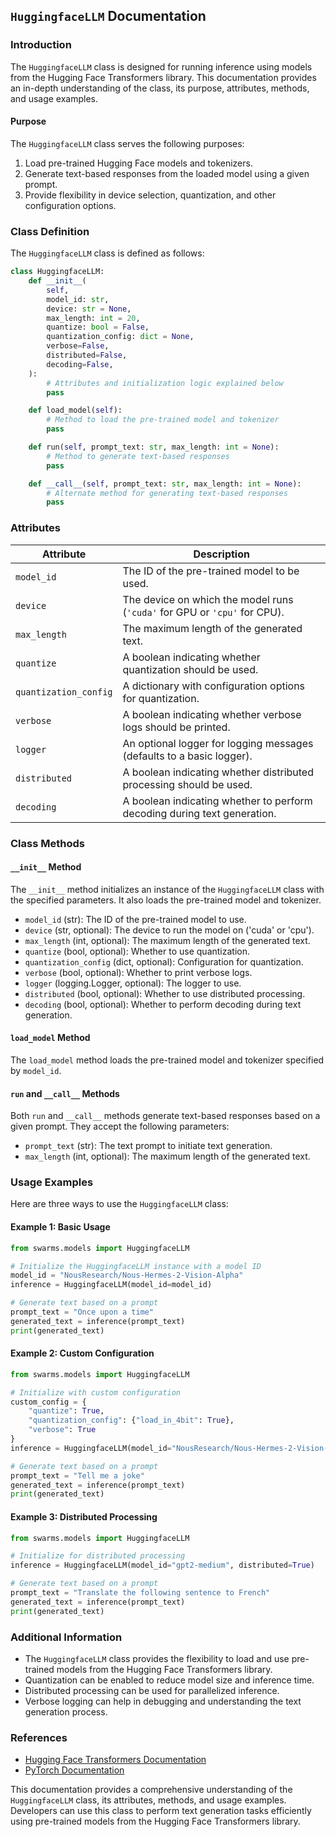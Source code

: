 ## `HuggingfaceLLM` Documentation

### Introduction

The `HuggingfaceLLM` class is designed for running inference using models from the Hugging Face Transformers library. This documentation provides an in-depth understanding of the class, its purpose, attributes, methods, and usage examples.

#### Purpose

The `HuggingfaceLLM` class serves the following purposes:

1. Load pre-trained Hugging Face models and tokenizers.
2. Generate text-based responses from the loaded model using a given prompt.
3. Provide flexibility in device selection, quantization, and other configuration options.

### Class Definition

The `HuggingfaceLLM` class is defined as follows:

```python
class HuggingfaceLLM:
    def __init__(
        self,
        model_id: str,
        device: str = None,
        max_length: int = 20,
        quantize: bool = False,
        quantization_config: dict = None,
        verbose=False,
        distributed=False,
        decoding=False,
    ):
        # Attributes and initialization logic explained below
        pass

    def load_model(self):
        # Method to load the pre-trained model and tokenizer
        pass

    def run(self, prompt_text: str, max_length: int = None):
        # Method to generate text-based responses
        pass

    def __call__(self, prompt_text: str, max_length: int = None):
        # Alternate method for generating text-based responses
        pass
```

### Attributes

| Attribute            | Description                                                                                                               |
|----------------------|---------------------------------------------------------------------------------------------------------------------------|
| `model_id`           | The ID of the pre-trained model to be used.                                                                              |
| `device`             | The device on which the model runs (`'cuda'` for GPU or `'cpu'` for CPU).                                              |
| `max_length`         | The maximum length of the generated text.                                                                                |
| `quantize`           | A boolean indicating whether quantization should be used.                                                               |
| `quantization_config`| A dictionary with configuration options for quantization.                                                                |
| `verbose`            | A boolean indicating whether verbose logs should be printed.                                                             |
| `logger`             | An optional logger for logging messages (defaults to a basic logger).                                                   |
| `distributed`        | A boolean indicating whether distributed processing should be used.                                                     |
| `decoding`           | A boolean indicating whether to perform decoding during text generation.                                                  |

### Class Methods

#### `__init__` Method

The `__init__` method initializes an instance of the `HuggingfaceLLM` class with the specified parameters. It also loads the pre-trained model and tokenizer.

- `model_id` (str): The ID of the pre-trained model to use.
- `device` (str, optional): The device to run the model on ('cuda' or 'cpu').
- `max_length` (int, optional): The maximum length of the generated text.
- `quantize` (bool, optional): Whether to use quantization.
- `quantization_config` (dict, optional): Configuration for quantization.
- `verbose` (bool, optional): Whether to print verbose logs.
- `logger` (logging.Logger, optional): The logger to use.
- `distributed` (bool, optional): Whether to use distributed processing.
- `decoding` (bool, optional): Whether to perform decoding during text generation.

#### `load_model` Method

The `load_model` method loads the pre-trained model and tokenizer specified by `model_id`.

#### `run` and `__call__` Methods

Both `run` and `__call__` methods generate text-based responses based on a given prompt. They accept the following parameters:

- `prompt_text` (str): The text prompt to initiate text generation.
- `max_length` (int, optional): The maximum length of the generated text.

### Usage Examples

Here are three ways to use the `HuggingfaceLLM` class:

#### Example 1: Basic Usage

```python
from swarms.models import HuggingfaceLLM

# Initialize the HuggingfaceLLM instance with a model ID
model_id = "NousResearch/Nous-Hermes-2-Vision-Alpha"
inference = HuggingfaceLLM(model_id=model_id)

# Generate text based on a prompt
prompt_text = "Once upon a time"
generated_text = inference(prompt_text)
print(generated_text)
```

#### Example 2: Custom Configuration

```python
from swarms.models import HuggingfaceLLM

# Initialize with custom configuration
custom_config = {
    "quantize": True,
    "quantization_config": {"load_in_4bit": True},
    "verbose": True
}
inference = HuggingfaceLLM(model_id="NousResearch/Nous-Hermes-2-Vision-Alpha", **custom_config)

# Generate text based on a prompt
prompt_text = "Tell me a joke"
generated_text = inference(prompt_text)
print(generated_text)
```

#### Example 3: Distributed Processing

```python
from swarms.models import HuggingfaceLLM

# Initialize for distributed processing
inference = HuggingfaceLLM(model_id="gpt2-medium", distributed=True)

# Generate text based on a prompt
prompt_text = "Translate the following sentence to French"
generated_text = inference(prompt_text)
print(generated_text)
```

### Additional Information

- The `HuggingfaceLLM` class provides the flexibility to load and use pre-trained models from the Hugging Face Transformers library.
- Quantization can be enabled to reduce model size and inference time.
- Distributed processing can be used for parallelized inference.
- Verbose logging can help in debugging and understanding the text generation process.

### References

- [Hugging Face Transformers Documentation](https://huggingface.co/transformers/)
- [PyTorch Documentation](https://pytorch.org/docs/stable/index.html)

This documentation provides a comprehensive understanding of the `HuggingfaceLLM` class, its attributes, methods, and usage examples. Developers can use this class to perform text generation tasks efficiently using pre-trained models from the Hugging Face Transformers library.